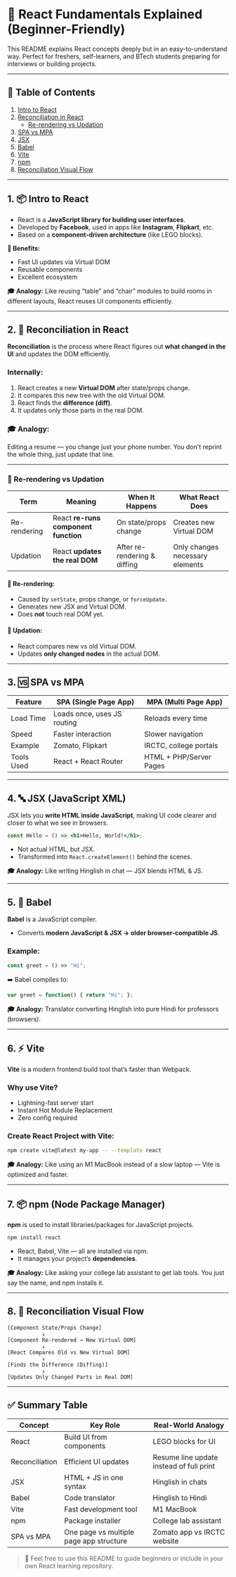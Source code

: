 # 🧠 React Fundamentals Explained (Beginner-Friendly)

This README explains React concepts deeply but in an easy-to-understand way. Perfect for freshers, self-learners, and BTech students preparing for interviews or building projects.

---

## 📘 Table of Contents

1. [Intro to React](#1-intro-to-react)
2. [Reconciliation in React](#2-reconciliation-in-react)
   - [Re-rendering vs Updation](#re-rendering-vs-updation)
3. [SPA vs MPA](#3-spa-vs-mpa)
4. [JSX](#4-jsx)
5. [Babel](#5-babel)
6. [Vite](#6-vite)
7. [npm](#7-npm)
8. [Reconciliation Visual Flow](#8-reconciliation-visual-flow)

---

## 1. 📦 Intro to React

- React is a **JavaScript library for building user interfaces**.
- Developed by **Facebook**, used in apps like **Instagram**, **Flipkart**, etc.
- Based on a **component-driven architecture** (like LEGO blocks).

**🔧 Benefits:**
- Fast UI updates via Virtual DOM
- Reusable components
- Excellent ecosystem

**🎓 Analogy:** Like reusing “table” and “chair” modules to build rooms in different layouts, React reuses UI components efficiently.

---

## 2. 🔁 Reconciliation in React

**Reconciliation** is the process where React figures out **what changed in the UI** and updates the DOM efficiently.

### Internally:
1. React creates a new **Virtual DOM** after state/props change.
2. It compares this new tree with the old Virtual DOM.
3. React finds the **difference (diff)**.
4. It updates only those parts in the real DOM.

### 🎓 Analogy:
Editing a resume — you change just your phone number. You don't reprint the whole thing, just update that line.

---

### 📍 Re-rendering vs Updation

| Term         | Meaning                                   | When It Happens                    | What React Does                  |
|--------------|-------------------------------------------|------------------------------------|----------------------------------|
| Re-rendering | React **re-runs component function**       | On state/props change              | Creates new Virtual DOM          |
| Updation     | React **updates the real DOM**             | After re-rendering & diffing       | Only changes necessary elements  |

#### 🔄 Re-rendering:
- Caused by `setState`, props change, or `forceUpdate`.
- Generates new JSX and Virtual DOM.
- Does **not** touch real DOM yet.

#### 🔁 Updation:
- React compares new vs old Virtual DOM.
- Updates **only changed nodes** in the actual DOM.

---

## 3. 🆚 SPA vs MPA

| Feature     | SPA (Single Page App)              | MPA (Multi Page App)               |
|-------------|------------------------------------|------------------------------------|
| Load Time   | Loads once, uses JS routing        | Reloads every time                 |
| Speed       | Faster interaction                 | Slower navigation                  |
| Example     | Zomato, Flipkart                   | IRCTC, college portals             |
| Tools Used  | React + React Router               | HTML + PHP/Server Pages            |

---

## 4. 🔤 JSX (JavaScript XML)

JSX lets you **write HTML inside JavaScript**, making UI code clearer and closer to what we see in browsers.

```jsx
const Hello = () => <h1>Hello, World!</h1>;
```

- Not actual HTML, but JSX.
- Transformed into `React.createElement()` behind the scenes.

**🎓 Analogy:** Like writing Hinglish in chat — JSX blends HTML & JS.

---

## 5. 🧪 Babel

**Babel** is a JavaScript compiler.

- Converts **modern JavaScript & JSX → older browser-compatible JS**.

### Example:

```js
const greet = () => "Hi";
```

➡️ Babel compiles to:

```js
var greet = function() { return "Hi"; };
```

**🎓 Analogy:** Translator converting Hinglish into pure Hindi for professors (browsers).

---

## 6. ⚡ Vite

**Vite** is a modern frontend build tool that’s faster than Webpack.

### Why use Vite?
- Lightning-fast server start
- Instant Hot Module Replacement
- Zero config required

### Create React Project with Vite:
```bash
npm create vite@latest my-app -- --template react
```

**🎓 Analogy:** Like using an M1 MacBook instead of a slow laptop — Vite is optimized and faster.

---

## 7. 📦 npm (Node Package Manager)

**npm** is used to install libraries/packages for JavaScript projects.

```bash
npm install react
```

- React, Babel, Vite — all are installed via npm.
- It manages your project’s **dependencies**.

**🎓 Analogy:** Like asking your college lab assistant to get lab tools. You just say the name, and npm installs it.

---

## 8. 🧩 Reconciliation Visual Flow

```plaintext
[Component State/Props Change]
           ↓
[Component Re-rendered → New Virtual DOM]
           ↓
[React Compares Old vs New Virtual DOM]
           ↓
[Finds the Difference (Diffing)]
           ↓
[Updates Only Changed Parts in Real DOM]
```

---

## ✅ Summary Table

| Concept     | Key Role                                 | Real-World Analogy                           |
|-------------|-------------------------------------------|----------------------------------------------|
| React       | Build UI from components                  | LEGO blocks for UI                           |
| Reconciliation | Efficient UI updates                   | Resume line update instead of full print     |
| JSX         | HTML + JS in one syntax                   | Hinglish in chats                            |
| Babel       | Code translator                           | Hinglish to Hindi                            |
| Vite        | Fast development tool                     | M1 MacBook                                   |
| npm         | Package installer                         | College lab assistant                        |
| SPA vs MPA  | One page vs multiple page app structure   | Zomato app vs IRCTC website                  |

> 📘 Feel free to use this README to guide beginners or include in your own React learning repository.